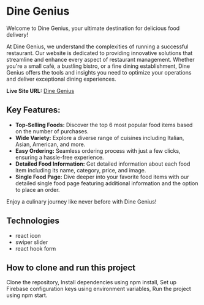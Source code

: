 # Dine Genius

Welcome to Dine Genius, your ultimate destination for delicious food delivery!

At Dine Genius, we understand the complexities of running a successful restaurant. Our website is dedicated to providing innovative solutions that streamline and enhance every aspect of restaurant management. Whether you're a small café, a bustling bistro, or a fine dining establishment, Dine Genius offers the tools and insights you need to optimize your operations and deliver exceptional dining experiences.

**Live Site URL:** [Dine Genius](https://fanciful-salamander-074177.netlify.app/foods)

## Key Features:
- **Top-Selling Foods:** Discover the top 6 most popular food items based on the number of purchases.
- **Wide Variety:** Explore a diverse range of cuisines including Italian, Asian, American, and more.
- **Easy Ordering:** Seamless ordering process with just a few clicks, ensuring a hassle-free experience.
- **Detailed Food Information:** Get detailed information about each food item including its name, category, price, and image.
- **Single Food Page:** Dive deeper into your favorite food items with our detailed single food page featuring additional information and the option to place an order.

Enjoy a culinary journey like never before with Dine Genius!

## Technologies
- react icon
- swiper slider
- react hook form

## How to clone and run this project

Clone the repository,
Install dependencies using npm install,
Set up Firebase configuration keys using environment variables,
Run the project using npm start.
